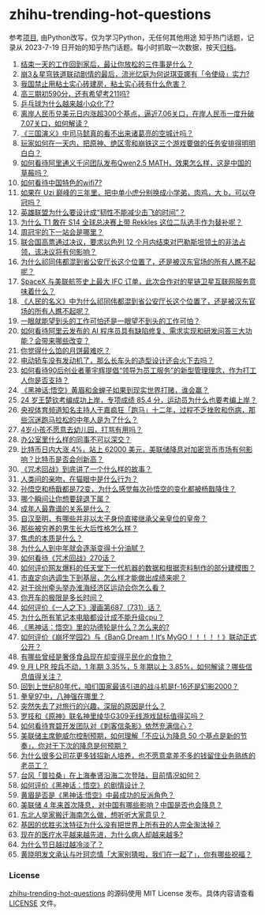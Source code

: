 # zhihu-trending-hot-questions
参考[项目](https://github.com/justjavac/zhihu-trending-hot-questions), 由Python改写，仅为学习Python，无任何其他用途
知乎热门话题，记录从 2023-7-19
日开始的知乎热门话题。每小时抓取一次数据，按天[归档](./data)。
<!-- BEGIN -->
<!-- 最后更新时间 2024-09-20 05:21:00.215671 -->
1. [结束一天的工作回到家后，最让你放松的三件事是什么？](https://www.zhihu.com/question/663107444)
1. [崩3＆星穹铁道联动剧情的最后，流光忆庭为何说琪亚娜有「令使级」实力?](https://www.zhihu.com/question/667585082)
1. [我国禁止用粘土实心砖建房，粘土实心砖有什么危害？](https://www.zhihu.com/question/638126520)
1. [高三期初590分，还有希望考211吗?](https://www.zhihu.com/question/667419196)
1. [乒乓球为什么越来越小众化了?](https://www.zhihu.com/question/457179364)
1. [离岸人民币兑美元日内涨超300个基点，逼近7.06关口，在岸人民币一度升破7.07关口，如何解读？](https://www.zhihu.com/question/667583568)
1. [《三国演义》中司马懿真的看不出来诸葛亮的空城计吗？](https://www.zhihu.com/question/667089789)
1. [玩家如何在一天内，把原神、绝区零和崩铁这三个游戏要做的任务安排得明明白白？](https://www.zhihu.com/question/667432468)
1. [如何看待阿里通义千问团队发布Qwen2.5 MATH，效果怎么样，这是中国的草莓吗？](https://www.zhihu.com/question/667531937)
1. [如何看待中国特色的wifi7?](https://www.zhihu.com/question/604750289)
1. [如果在 Uzi 巅峰的三年里，把中单小虎分别换成小学弟，肉鸡，大 b，可以夺冠吗？](https://www.zhihu.com/question/664662908)
1. [英雄联盟为什么要设计成“韧性不能减少击飞的时间”？](https://www.zhihu.com/question/604704288)
1. [为什么 T1 敢在 S14 全球总决赛上带 Rekkles 这位二队选手作为替补呢？](https://www.zhihu.com/question/667572882)
1. [周冠宇的下一站会是哪里？](https://www.zhihu.com/question/666024441)
1. [联合国高票通过决议，要求以色列 12 个月内结束对巴勒斯坦领土的非法占领，该决议将有何影响？](https://www.zhihu.com/question/667562641)
1. [为什么祁同伟都混到省公安厅长这个位置了，还是被汉东官场的所有人瞧不起呢？](https://www.zhihu.com/question/667240792)
1. [SpaceX 与美联航签史上最大 IFC 订单，此次合作对的星链卫星互联网服务意味着什么？](https://www.zhihu.com/question/667491855)
1. [《人民的名义》中为什么祁同伟都混到省公安厅长这个位置了，还是被汉东官场的所有人瞧不起呢？](https://www.zhihu.com/question/667240792)
1. [一眼就能望到头的工作可怕还是一眼望不到头的工作可怕？](https://www.zhihu.com/question/667532633)
1. [如何看待阿里云发布的 AI 程序员具有缺陷修复、需求实现和研发问答三大功能？会带来哪些改变？](https://www.zhihu.com/question/667410870)
1. [你觉得什么馅的月饼最难吃？](https://www.zhihu.com/question/667401380)
1. [电动轿车没有发动机了，那么长车头的造型设计还会火下去吗？](https://www.zhihu.com/question/662461961)
1. [如何看待90后创业者董宇辉提倡“领导为员工服务”的新型管理理念，作为打工人你是否支持？](https://www.zhihu.com/question/667461412)
1. [《黑神话:悟空》黄眉和金蝉子如果到现实世界打赌，谁会赢？](https://www.zhihu.com/question/666983742)
1. [24 岁王楚钦考编成功上岸，专项成绩 85.4 分，运动员为什么也要考编上岸？](https://www.zhihu.com/question/667612633)
1. [央视体育频道知名主持人于嘉疯狂「跑马」十二年，过程不乏挫败和伤病，那些沉迷跑马拉松的中年人是为了什么？](https://www.zhihu.com/question/667501299)
1. [4岁小孩不愿意去幼儿园，打骂有用吗？](https://www.zhihu.com/question/486756076)
1. [办公室里什么样的同事不可以深交？](https://www.zhihu.com/question/657078242)
1. [比特币日内大涨 4%，站上 62000 美元，美联储降息对加密货币市场有何影响？比特币是否会创新高？](https://www.zhihu.com/question/667563807)
1. [《咒术回战》到底讲了一个什么样的故事？](https://www.zhihu.com/question/628121954)
1. [人类间的亲吻，在猫眼中是什么行为？](https://www.zhihu.com/question/635132769)
1. [孙悟空和杨戬都是72变，为什么感觉每次孙悟空的变化都被杨戬降住？](https://www.zhihu.com/question/357732180)
1. [哪个瞬间让你想要辞退下属？](https://www.zhihu.com/question/35030442)
1. [成年人最靠谱的关系是什么？](https://www.zhihu.com/question/667526236)
1. [自汉至明，有哪些并非以太子身份直接继承父亲皇位的皇帝？](https://www.zhihu.com/question/663783356)
1. [那些被穷养的男生长大后性格怎么样？](https://www.zhihu.com/question/263676326)
1. [焦虑的本质是什么？](https://www.zhihu.com/question/320535511)
1. [为什么人到中年就会逐渐变得十分油腻？](https://www.zhihu.com/question/419144804)
1. [如何看待《咒术回战》270话？](https://www.zhihu.com/question/667613565)
1. [如何评价网友爆料的任天堂下一代机器的数据和根据壳料制作的部分建模图？](https://www.zhihu.com/question/667521737)
1. [市直定向选调生下到基层，怎么样才能做出成绩来呢？](https://www.zhihu.com/question/652141131)
1. [对于徐州牵头举办淮海经济区运动会你怎么看？](https://www.zhihu.com/question/667468389)
1. [你开车的极限是多长时间？](https://www.zhihu.com/question/645475910)
1. [如何评价《一人之下》漫画第687（731）话？](https://www.zhihu.com/question/667617218)
1. [为什么所有笔记本电脑都设计成不能升级cpu？](https://www.zhihu.com/question/666682172)
1. [《黑神话：悟空》里的功德轮是什么？怎么来的?](https://www.zhihu.com/question/667238844)
1. [如何评价《崩坏学园2》与《BanG Dream！It‘s MyGO！！！！！》联动正式公开？](https://www.zhihu.com/question/667603968)
1. [有哪些曾经是奢侈食品现在却变得平民化的食物？](https://www.zhihu.com/question/466302067)
1. [9 月 LPR 按兵不动，1 年期 3.35%，5 年期以上 3.85%，如何解读？哪些信息值得关注？](https://www.zhihu.com/question/667656465)
1. [回到上世纪80年代，咱们国家最该引进的战斗机是f-16还是幻影2000？](https://www.zhihu.com/question/667387498)
1. [拳皇97中，八神强在哪里？](https://www.zhihu.com/question/36237554)
1. [突然失去了对旅行的兴趣，深层的原因是什么？](https://www.zhihu.com/question/301797233)
1. [罗技和《原神》联名神里绫华G309无线游戏鼠标值得买吗？](https://www.zhihu.com/question/667555253)
1. [如何看待育碧开发团队对《刺客信条影》依然充满信心？](https://www.zhihu.com/question/667460247)
1. [美联储主席鲍威尔控制预期，如何理解「不应认为降息 50 个基点是新的节奏」，你对于下次的降息是何预期？](https://www.zhihu.com/question/667564083)
1. [为什么很多公司花更多钱招新人培养，也不愿意拿差不多的钱留住业务熟练的老员工？](https://www.zhihu.com/question/667380078)
1. [台风「普拉桑」在上海奉贤沿海二次登陆，目前情况如何？](https://www.zhihu.com/question/667617484)
1. [如何评价《黑神话：悟空》的剧情设计？](https://www.zhihu.com/question/664774130)
1. [黄眉是否是《黑神话:悟空》中最成功的反派角色？](https://www.zhihu.com/question/667355762)
1. [美联储 4 年来首次降息，对中国有哪些影响？中国是否也会降息？](https://www.zhihu.com/question/667586983)
1. [东北人举家搬迁海南怎么做，想听听大家意见？](https://www.zhihu.com/question/501561108)
1. [基因的优胜劣汰特征为什么没有把世界上所有丑的人完全淘汰掉？](https://www.zhihu.com/question/47029498)
1. [现在的医疗水平越来越先进，为什么病人却越来越多?](https://www.zhihu.com/question/662961197)
1. [为什么节日越过越冷淡了？](https://www.zhihu.com/question/667518302)
1. [黄晓明发文承认与叶珂恋情「大家别猜啦，我们在一起了」，你有哪些祝福？](https://www.zhihu.com/question/667584299)
<!-- END -->
### License
[zhihu-trending-hot-questions](https://github.com/yaogengzhu/zhihu-trending-hot-questions)
的源码使用 MIT License 发布。具体内容请查看 [LICENSE](./LICENSE) 文件。
